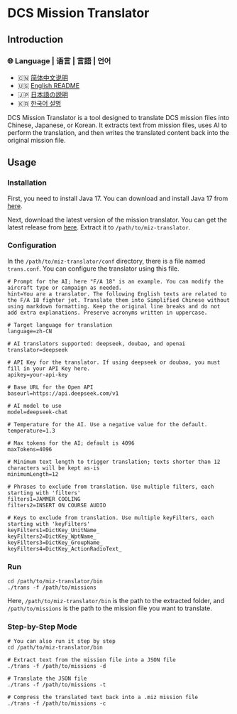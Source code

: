 # DCS Mission Translator

## Introduction

### 🌐 Language | 语言 | 言語 | 언어

- 🇨🇳 [简体中文说明](./README.md)
- 🇺🇸 [English README](./README.en.md)
- 🇯🇵 [日本語の説明](./README.ja.md)
- 🇰🇷 [한국어 설명](./README.ko.md)

DCS Mission Translator is a tool designed to translate DCS mission files into Chinese, Japanese, or Korean.
It extracts text from mission files, uses AI to perform the translation, and then writes the translated content back into the original mission file.

## Usage

### Installation

First, you need to install Java 17. You can download and install Java 17 from [here](https://www.oracle.com/java/technologies/downloads/#java17-windows).

Next, download the latest version of the mission translator. You can get the latest release from [here](https://github.com/leonchen83/miz-translator/releases/download/v1.0.6/miz-translator-release.zip). Extract it to `/path/to/miz-translator`.

### Configuration

In the `/path/to/miz-translator/conf` directory, there is a file named `trans.conf`. You can configure the translator using this file.

```properties
# Prompt for the AI; here "F/A 18" is an example. You can modify the aircraft type or campaign as needed.
hint=You are a translator. The following English texts are related to the F/A 18 fighter jet. Translate them into Simplified Chinese without using markdown formatting. Keep the original line breaks and do not add extra explanations. Preserve acronyms written in uppercase.

# Target language for translation
language=zh-CN

# AI translators supported: deepseek, doubao, and openai
translator=deepseek

# API Key for the translator. If using deepseek or doubao, you must fill in your API Key here.
apikey=your-api-key

# Base URL for the Open API
baseurl=https://api.deepseek.com/v1

# AI model to use
model=deepseek-chat

# Temperature for the AI. Use a negative value for the default.
temperature=1.3

# Max tokens for the AI; default is 4096
maxTokens=4096

# Minimum text length to trigger translation; texts shorter than 12 characters will be kept as-is
minimumLength=12

# Phrases to exclude from translation. Use multiple filters, each starting with 'filters'
filters1=JAMMER COOLING
filters2=INSERT ON COURSE AUDIO

# Keys to exclude from translation. Use multiple keyFilters, each starting with 'keyFilters'
keyFilters1=DictKey_UnitName_
keyFilters2=DictKey_WptName_
keyFilters3=DictKey_GroupName_
keyFilters4=DictKey_ActionRadioText_
````

### Run

```shell
cd /path/to/miz-translator/bin
./trans -f /path/to/missions
```

Here, `/path/to/miz-translator/bin` is the path to the extracted folder, and `/path/to/missions` is the path to the mission file you want to translate.

### Step-by-Step Mode

```shell
# You can also run it step by step
cd /path/to/miz-translator/bin

# Extract text from the mission file into a JSON file
./trans -f /path/to/missions -d

# Translate the JSON file
./trans -f /path/to/missions -t

# Compress the translated text back into a .miz mission file
./trans -f /path/to/missions -c
```
